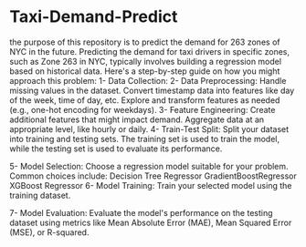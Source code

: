 # Taxi-Demand-Predict
the purpose of this repository is  to predict the demand for 263 zones of NYC in the future.
Predicting the demand for taxi drivers in specific zones, such as Zone 263 in NYC, typically involves building a regression model based on historical data. 
Here's a step-by-step guide on how you might approach this problem:
1- Data Collection:
2- Data Preprocessing:
Handle missing values in the dataset.
Convert timestamp data into features like day of the week, time of day, etc.
Explore and transform features as needed (e.g., one-hot encoding for weekdays).
3- Feature Engineering:
Create additional features that might impact demand. Aggregate data at an appropriate level, like hourly or daily.
4- Train-Test Split:
Split your dataset into training and testing sets. The training set is used to train the model, while the testing set is used to evaluate its performance.

5- Model Selection:
Choose a regression model suitable for your problem. Common choices include:
Decision Tree Regressor
GradientBoostRegressor 
XGBoost Regressor
6-  Model Training:
Train your selected model using the training dataset.

7-  Model Evaluation:
Evaluate the model's performance on the testing dataset using metrics like Mean Absolute Error (MAE), Mean Squared Error (MSE), or R-squared.
